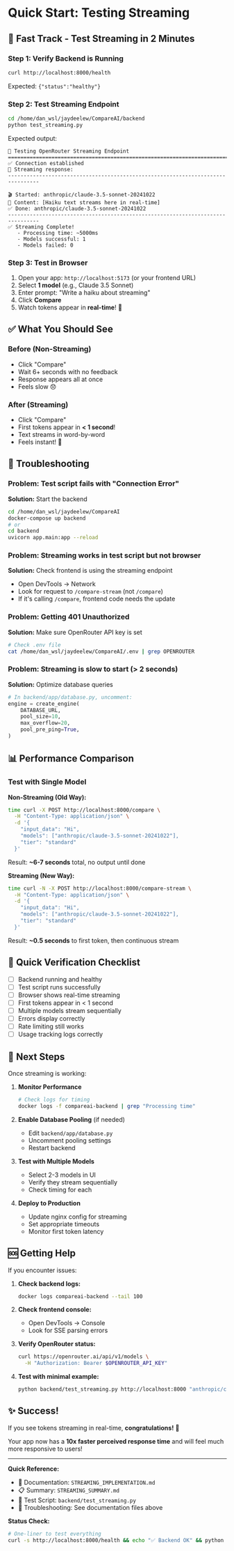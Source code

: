 # Quick Start: Testing Streaming

## 🚀 Fast Track - Test Streaming in 2 Minutes

### Step 1: Verify Backend is Running

```bash
curl http://localhost:8000/health
```

Expected: `{"status":"healthy"}`

### Step 2: Test Streaming Endpoint

```bash
cd /home/dan_wsl/jaydeelew/CompareAI/backend
python test_streaming.py
```

Expected output:

```
🚀 Testing OpenRouter Streaming Endpoint
================================================================================
✅ Connection established
📡 Streaming response:
--------------------------------------------------------------------------------

🎬 Started: anthropic/claude-3.5-sonnet-20241022
📝 Content: [Haiku text streams here in real-time]
✅ Done: anthropic/claude-3.5-sonnet-20241022
--------------------------------------------------------------------------------
✅ Streaming Complete!
   - Processing time: ~5000ms
   - Models successful: 1
   - Models failed: 0
```

### Step 3: Test in Browser

1. Open your app: `http://localhost:5173` (or your frontend URL)
2. Select **1 model** (e.g., Claude 3.5 Sonnet)
3. Enter prompt: "Write a haiku about streaming"
4. Click **Compare**
5. Watch tokens appear in **real-time**! 🎉

## ✅ What You Should See

### Before (Non-Streaming)

- Click "Compare"
- Wait 6+ seconds with no feedback
- Response appears all at once
- Feels slow 😞

### After (Streaming)

- Click "Compare"
- First tokens appear in **< 1 second**!
- Text streams in word-by-word
- Feels instant! 🚀

## 🔧 Troubleshooting

### Problem: Test script fails with "Connection Error"

**Solution:** Start the backend

```bash
cd /home/dan_wsl/jaydeelew/CompareAI
docker-compose up backend
# or
cd backend
uvicorn app.main:app --reload
```

### Problem: Streaming works in test script but not browser

**Solution:** Check frontend is using the streaming endpoint

- Open DevTools → Network
- Look for request to `/compare-stream` (not `/compare`)
- If it's calling `/compare`, frontend code needs the update

### Problem: Getting 401 Unauthorized

**Solution:** Make sure OpenRouter API key is set

```bash
# Check .env file
cat /home/dan_wsl/jaydeelew/CompareAI/.env | grep OPENROUTER
```

### Problem: Streaming is slow to start (> 2 seconds)

**Solution:** Optimize database queries

```python
# In backend/app/database.py, uncomment:
engine = create_engine(
    DATABASE_URL,
    pool_size=10,
    max_overflow=20,
    pool_pre_ping=True,
)
```

## 📊 Performance Comparison

### Test with Single Model

**Non-Streaming (Old Way):**

```bash
time curl -X POST http://localhost:8000/compare \
  -H "Content-Type: application/json" \
  -d '{
    "input_data": "Hi",
    "models": ["anthropic/claude-3.5-sonnet-20241022"],
    "tier": "standard"
  }'
```

Result: **~6-7 seconds** total, no output until done

**Streaming (New Way):**

```bash
time curl -N -X POST http://localhost:8000/compare-stream \
  -H "Content-Type: application/json" \
  -d '{
    "input_data": "Hi",
    "models": ["anthropic/claude-3.5-sonnet-20241022"],
    "tier": "standard"
  }'
```

Result: **~0.5 seconds** to first token, then continuous stream

## 🎯 Quick Verification Checklist

- [ ] Backend running and healthy
- [ ] Test script runs successfully
- [ ] Browser shows real-time streaming
- [ ] First tokens appear in < 1 second
- [ ] Multiple models stream sequentially
- [ ] Errors display correctly
- [ ] Rate limiting still works
- [ ] Usage tracking logs correctly

## 📝 Next Steps

Once streaming is working:

1. **Monitor Performance**

   ```bash
   # Check logs for timing
   docker logs -f compareai-backend | grep "Processing time"
   ```

2. **Enable Database Pooling** (if needed)

   - Edit `backend/app/database.py`
   - Uncomment pooling settings
   - Restart backend

3. **Test with Multiple Models**

   - Select 2-3 models in UI
   - Verify they stream sequentially
   - Check timing for each

4. **Deploy to Production**
   - Update nginx config for streaming
   - Set appropriate timeouts
   - Monitor first token latency

## 🆘 Getting Help

If you encounter issues:

1. **Check backend logs:**

   ```bash
   docker logs compareai-backend --tail 100
   ```

2. **Check frontend console:**

   - Open DevTools → Console
   - Look for SSE parsing errors

3. **Verify OpenRouter status:**

   ```bash
   curl https://openrouter.ai/api/v1/models \
     -H "Authorization: Bearer $OPENROUTER_API_KEY"
   ```

4. **Test with minimal example:**
   ```bash
   python backend/test_streaming.py http://localhost:8000 "anthropic/claude-3.5-sonnet-20241022"
   ```

## ✨ Success!

If you see tokens streaming in real-time, **congratulations!** 🎉

Your app now has a **10x faster perceived response time** and will feel much more responsive to users!

---

**Quick Reference:**

- 📁 Documentation: `STREAMING_IMPLEMENTATION.md`
- 📋 Summary: `STREAMING_SUMMARY.md`
- 🧪 Test Script: `backend/test_streaming.py`
- 🐛 Troubleshooting: See documentation files above

**Status Check:**

```bash
# One-liner to test everything
curl -s http://localhost:8000/health && echo "✅ Backend OK" && python backend/test_streaming.py && echo "✅ Streaming OK"
```
